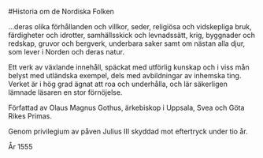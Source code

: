 #Historia om de Nordiska Folken

...deras olika förhållanden och villkor, seder, religiösa och vidskepliga bruk, färdigheter och idrotter, samhällsskick och levnadssätt, krig, byggnader och redskap, gruvor och bergverk, underbara saker samt om nästan alla djur, som lever i Norden och deras natur.

Ett verk av växlande innehåll, späckat med utförlig kunskap och i viss mån belyst med utländska exempel, dels med avbildningar av inhemska ting. Verket är i hög grad ägnat att roa och underhålla, och lär säkerligen lämnade läsaren en stor förnöjelse.

Författad av Olaus Magnus Gothus, ärkebiskop i Uppsala, Svea och Göta Rikes Primas.

Genom privilegium av påven Julius III skyddad mot eftertryck under tio år.

År 1555